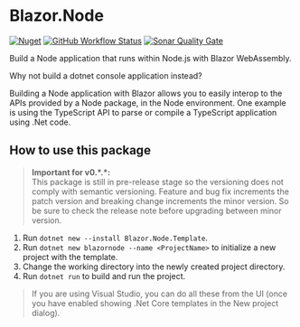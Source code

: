 # Blazor.Node
[![Nuget](https://img.shields.io/nuget/v/Blazor.Node?style=flat-square&color=blue)](https://www.nuget.org/packages/Blazor.Node/)
[![GitHub Workflow Status](https://img.shields.io/github/workflow/status/mingyaulee/Blazor.Node/Build?style=flat-square&color=blue)](https://github.com/mingyaulee/Blazor.Node/actions/workflows/Blazor.Node-Build.yml)
[![Sonar Quality Gate](https://img.shields.io/sonar/quality_gate/Blazor.Node?server=https%3A%2F%2Fsonarcloud.io&style=flat-square)](https://sonarcloud.io/dashboard?id=Blazor.Node)

Build a Node application that runs within Node.js with Blazor WebAssembly.

Why not build a dotnet console application instead?

Building a Node application with Blazor allows you to easily interop to the APIs provided by a Node package, in the Node environment.
One example is using the TypeScript API to parse or compile a TypeScript application using .Net code.

## How to use this package

> **Important for v0.\*.\*:**<br />
> This package is still in pre-release stage so the versioning does not comply with semantic versioning. Feature and bug fix increments the patch version and breaking change increments the minor version. So be sure to check the release note before upgrading between minor version.

1. Run `dotnet new --install Blazor.Node.Template`.
0. Run `dotnet new blazornode --name <ProjectName>` to initialize a new project with the template.
0. Change the working directory into the newly created project directory.
0. Run `dotnet run` to build and run the project.

> If you are using Visual Studio, you can do all these from the UI (once you have enabled showing .Net Core templates in the New project dialog).
